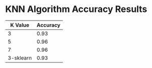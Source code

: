 # KNN Algorithm Accuracy Results

| K Value | Accuracy |
|---------|----------|
|   3     |  0.93    |
|   5     |  0.96    |
|   7     |  0.96    |
|3-sklearn|  0.93    |